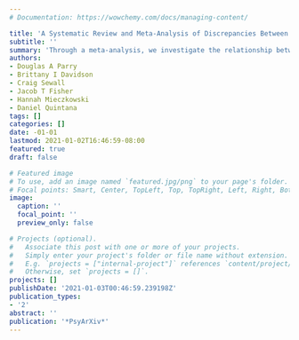 ```yaml
---
# Documentation: https://wowchemy.com/docs/managing-content/

title: 'A Systematic Review and Meta-Analysis of Discrepancies Between Logged and Self-Reported Digital Media Use [Preprint]'
subtitle: ''
summary: 'Through a meta-analysis, we investigate the relationship between self-reported and device-logged media use. [(PsyArXiv Link)](https://psyarxiv.com/f6xvz/)'
authors:
- Douglas A Parry
- Brittany I Davidson
- Craig Sewall
- Jacob T Fisher
- Hannah Mieczkowski
- Daniel Quintana
tags: []
categories: []
date: -01-01
lastmod: 2021-01-02T16:46:59-08:00
featured: true
draft: false

# Featured image
# To use, add an image named `featured.jpg/png` to your page's folder.
# Focal points: Smart, Center, TopLeft, Top, TopRight, Left, Right, BottomLeft, Bottom, BottomRight.
image:
  caption: ''
  focal_point: ''
  preview_only: false

# Projects (optional).
#   Associate this post with one or more of your projects.
#   Simply enter your project's folder or file name without extension.
#   E.g. `projects = ["internal-project"]` references `content/project/deep-learning/index.md`.
#   Otherwise, set `projects = []`.
projects: []
publishDate: '2021-01-03T00:46:59.239198Z'
publication_types:
- '2'
abstract: ''
publication: '*PsyArXiv*'
---
```

